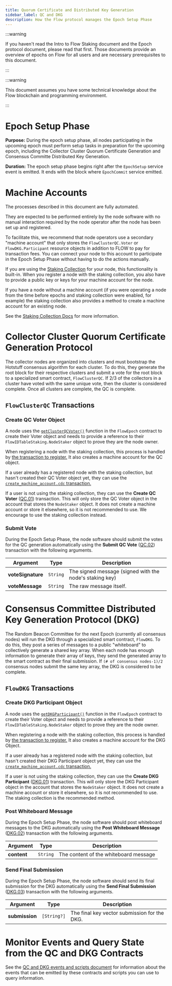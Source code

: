 ```yaml
---
title: Quorum Certificate and Distributed Key Generation
sidebar_label: QC and DKG
description: How the Flow protocol manages the Epoch Setup Phase
---
```


:::warning

  If you haven't read the Intro to Flow Staking document and the Epoch protocol document,
  please read that first. Those documents provide an overview of epochs on Flow for
  all users and are necessary prerequisites to this document.

:::

:::warning

  This document assumes you have some technical knowledge about the Flow
  blockchain and programming environment.

:::


# Epoch Setup Phase

**Purpose:** During the epoch setup phase, all nodes participating in the upcoming epoch
must perform setup tasks in preparation for the upcoming epoch, including
the Collector Cluster Quorum Certificate Generation and Consensus Committe Distributed Key Generation.

**Duration:** The epoch setup phase begins right after the `EpochSetup` service event is emitted.
It ends with the block where `EpochCommit` service emitted.

# Machine Accounts

The processes described in this document are fully automated.

They are expected to be performed entirely by the node software with no manual
interaction required by the node operator after the node has been set up and registered.

To facilitate this, we recommend that node operators use a secondary "machine account"
that only stores the `FlowClusterQC.Voter` or `FlowDKG.Participant` resource objects
in addition to FLOW to pay for transaction fees. You can connect your node to this account
to participate in the Epoch Setup Phase without having to do the actions manually.

If you are using the [Staking Collection](./14-staking-collection.md) for your node,
this functionality is built-in. When you register a node with the staking collection,
you also have to provide a public key or keys for your machine account for the node.

If you have a node without a machine account (if you were operating a node from the time
before epochs and staking collection were enabled, for example) the staking collection
also provides a method to create a machine account for an existing node.

See the [Staking Collection Docs](./14-staking-collection.md#machine-account-support)
for more information.

# Collector Cluster Quorum Certificate Generation Protocol

The collector nodes are organized into clusters and must bootstrap
the Hotstuff consensus algorithm for each cluster. To do this,
they generate the root block for their respective clusters
and submit a vote for the root block to a specialized smart contract, `FlowClusterQC`.
If 2/3 of the collectors in a cluster have voted with the same unique vote,
then the cluster is considered complete.
Once all clusters are complete, the QC is complete.

## `FlowClusterQC` Transactions

### Create QC Voter Object

A node uses the [`getClusterQCVoter()`](https://github.com/onflow/flow-core-contracts/blob/master/contracts/epochs/FlowEpoch.cdc#L732)
function in the `FlowEpoch` contract to create their Voter object and needs to provide
a reference to their `FlowIDTableStaking.NodeStaker` object to prove they are the node owner.

When registering a node with the staking collection, this process is handled by
[the transaction to register.](./14-staking-collection.md#register-a-new-staked-node)
It also creates a machine account for the QC object.

If a user already has a registered node with the staking collection, but hasn't created their QC Voter object yet,
they can use the [`create_machine_account.cdc` transaction.](./14-staking-collection.md#create-a-machine-account-for-an-existing-node)

If a user is not using the staking collection, they can use the **Create QC Voter** ([QC.01](../../build/core-contracts/07-epoch-contract-reference.md#quorum-certificate-transactions-and-scripts))
transaction. This will only store the QC Voter object in the account that stores the `NodeStaker` object.
It does not create a machine account or store it elsewhere, so it is not recommended to use. We encourage to use the staking collection instead.

### Submit Vote

During the Epoch Setup Phase, the node software should submit the votes for the QC generation
automatically using the **Submit QC Vote** ([QC.02](../../build/core-contracts/07-epoch-contract-reference.md#quorum-certificate-transactions-and-scripts))
transaction with the following arguments.

| Argument                | Type     | Description |
|-------------------------|----------|-------------|
| **voteSignature**       | `String` | The signed message (signed with the node's staking key) |
| **voteMessage**         | `String` | The raw message itself. |

# Consensus Committee Distributed Key Generation Protocol (DKG)

The Random Beacon Committee for the next Epoch (currently all consensus nodes)
will run the DKG through a specialized smart contract, `FlowDKG`.
To do this, they post a series of messages to a public "whiteboard" to 
collectively generate a shared key array. When each node has enough information
to generate their array of keys, they send the generated array to the smart contract
as their final submission.
If `(# of consensus nodes-1)/2` consensus nodes submit the same key array,
the DKG is considered to be complete.

## `FlowDKG` Transactions

### Create DKG Participant Object

A node uses the [`getDKGParticipant()`](https://github.com/onflow/flow-core-contracts/blob/master/contracts/epochs/FlowEpoch.cdc#L746)
function in the `FlowEpoch` contract to create their Voter object and needs to provide
a reference to their `FlowIDTableStaking.NodeStaker` object to prove they are the node owner.

When registering a node with the staking collection, this process is handled by
[the transaction to register.](./14-staking-collection.md#register-a-new-staked-node)
It also creates a machine account for the DKG Object.

If a user already has a registered node with the staking collection, but hasn't created their DKG Participant object yet,
they can use the [`create_machine_account.cdc` transaction.](./14-staking-collection.md#create-a-machine-account-for-an-existing-node)

If a user is not using the staking collection, they can use the **Create DKG Participant** ([DKG.01](../../build/core-contracts/07-epoch-contract-reference.md#dkg-transactions-and-scripts))
transaction. This will only store the DKG Participant object in the account that stores the `NodeStaker` object.
It does not create a machine account or store it elsewhere, so it is not recommended to use. 
The staking collection is the recommended method.

### Post Whiteboard Message

During the Epoch Setup Phase, the node software should post whiteboard messages to the DKG
automatically using the **Post Whiteboard Message** ([DKG.02](../../build/core-contracts/07-epoch-contract-reference.md#dkg-transactions-and-scripts))
transaction with the following arguments.

| Argument          | Type     | Description |
|-------------------|----------|-------------|
| **content**       | `String` | The content of the whiteboard message |

### Send Final Submission

During the Epoch Setup Phase, the node software should send its final submission for the DKG
automatically using the **Send Final Submission** ([DKG.03](../../build/core-contracts/07-epoch-contract-reference.md#dkg-transactions-and-scripts))
transaction with the following arguments.

| Argument           | Type        | Description |
|--------------------|-------------|-------------|
| **submission**     | `[String?]` | The final key vector submission for the DKG. |

# Monitor Events and Query State from the QC and DKG Contracts

See the [QC and DKG events and scripts document](./10-qc-dkg-scripts-events.md) for information
about the events that can be emitted by these contracts and scripts you can use to query information.
